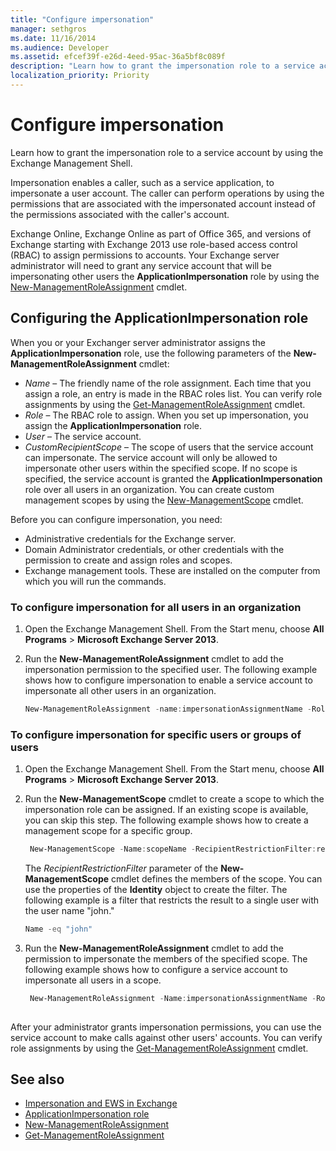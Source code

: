 ```yaml
---
title: "Configure impersonation"
manager: sethgros
ms.date: 11/16/2014
ms.audience: Developer
ms.assetid: efcef39f-e26d-4eed-95ac-36a5bf8c089f
description: "Learn how to grant the impersonation role to a service account by using the Exchange Management Shell."
localization_priority: Priority
---
```


# Configure impersonation

Learn how to grant the impersonation role to a service account by using the Exchange Management Shell.
  
Impersonation enables a caller, such as a service application, to impersonate a user account. The caller can perform operations by using the permissions that are associated with the impersonated account instead of the permissions associated with the caller's account.
  
Exchange Online, Exchange Online as part of Office 365, and versions of Exchange starting with Exchange 2013 use role-based access control (RBAC) to assign permissions to accounts. Your Exchange server administrator will need to grant any service account that will be impersonating other users the **ApplicationImpersonation** role by using the [New-ManagementRoleAssignment](https://msdn.microsoft.com/library/34d4f2e3-f2c5-49e1-a6a9-1366da65a78c.aspx) cmdlet.
  
## Configuring the ApplicationImpersonation role

When you or your Exchanger server administrator assigns the **ApplicationImpersonation** role, use the following parameters of the **New-ManagementRoleAssignment** cmdlet:
  
- _Name_ &ndash; The friendly name of the role assignment. Each time that you assign a role, an entry is made in the RBAC roles list. You can verify role assignments by using the [Get-ManagementRoleAssignment](https://msdn.microsoft.com/library/a3a6ee46-061b-444a-8639-43a416309445.aspx) cmdlet.
- _Role_ &ndash; The RBAC role to assign. When you set up impersonation, you assign the **ApplicationImpersonation** role.
- _User_ &ndash; The service account.
- _CustomRecipientScope_ &ndash; The scope of users that the service account can impersonate. The service account will only be allowed to impersonate other users within the specified scope. If no scope is specified, the service account is granted the **ApplicationImpersonation** role over all users in an organization. You can create custom management scopes by using the [New-ManagementScope](https://msdn.microsoft.com/library/1ea1f474-69d6-48c0-9beb-bfa4442c5dab.aspx) cmdlet.

Before you can configure impersonation, you need:
  
- Administrative credentials for the Exchange server.
- Domain Administrator credentials, or other credentials with the permission to create and assign roles and scopes.
- Exchange management tools. These are installed on the computer from which you will run the commands.

### To configure impersonation for all users in an organization

1. Open the Exchange Management Shell. From the Start menu, choose **All Programs** > **Microsoft Exchange Server 2013**.
2. Run the **New-ManagementRoleAssignment** cmdlet to add the impersonation permission to the specified user. The following example shows how to configure impersonation to enable a service account to impersonate all other users in an organization.

   ```powershell
   New-ManagementRoleAssignment -name:impersonationAssignmentName -Role:ApplicationImpersonation -User:serviceAccount 
   ```

### To configure impersonation for specific users or groups of users

1. Open the Exchange Management Shell. From the Start menu, choose **All Programs** > **Microsoft Exchange Server 2013**.
2. Run the **New-ManagementScope** cmdlet to create a scope to which the impersonation role can be assigned. If an existing scope is available, you can skip this step. The following example shows how to create a management scope for a specific group.

   ```powershell
    New-ManagementScope -Name:scopeName -RecipientRestrictionFilter:recipientFilter
   ```

   The _RecipientRestrictionFilter_ parameter of the **New-ManagementScope** cmdlet defines the members of the scope. You can use the properties of the **Identity** object to create the filter. The following example is a filter that restricts the result to a single user with the user name "john."

   ```powershell
   Name -eq "john"
   ```

3. Run the **New-ManagementRoleAssignment** cmdlet to add the permission to impersonate the members of the specified scope. The following example shows how to configure a service account to impersonate all users in a scope.

   ```powershell
    New-ManagementRoleAssignment -Name:impersonationAssignmentName -Role:ApplicationImpersonation -User:serviceAccount -CustomRecipientWriteScope:scopeName
    
   ```

After your administrator grants impersonation permissions, you can use the service account to make calls against other users' accounts. You can verify role assignments by using the [Get-ManagementRoleAssignment](https://msdn.microsoft.com/library/a3a6ee46-061b-444a-8639-43a416309445.aspx) cmdlet.
  
## See also

- [Impersonation and EWS in Exchange](impersonation-and-ews-in-exchange.md)
- [ApplicationImpersonation role](https://technet.microsoft.com/library/dd776119%28v=exchg.150%29.aspx)
- [New-ManagementRoleAssignment](https://msdn.microsoft.com/library/34d4f2e3-f2c5-49e1-a6a9-1366da65a78c.aspx)
- [Get-ManagementRoleAssignment](https://msdn.microsoft.com/library/a3a6ee46-061b-444a-8639-43a416309445.aspx)
